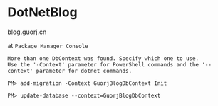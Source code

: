 # DotNetBlog
blog.guorj.cn

at `Package Manager Console`
```
More than one DbContext was found. Specify which one to use. 
Use the '-Context' parameter for PowerShell commands and the '--context' parameter for dotnet commands.

PM> add-migration -Context GuorjBlogDbContext Init

PM> update-database --context=GuorjBlogDbContext
```